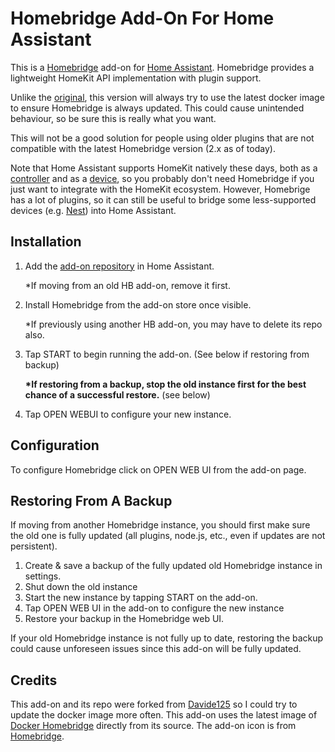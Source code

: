 # Homebridge Add-On For Home Assistant

This is a [Homebridge](https://homebridge.io) add-on for [Home Assistant](https://www.home-assistant.io). Homebridge provides a lightweight HomeKit API implementation with plugin support.

Unlike the [original](https://github.com/davide125/hassio-addons/tree/main/homebridge), this version will always try to use the latest docker image to ensure Homebridge is always updated. This could cause unintended behaviour, so be sure this is really what you want. 

This will not be a good solution for people using older plugins that are not compatible with the latest Homebridge version (2.x as of today).


Note that Home Assistant supports HomeKit natively these days, both as a [controller](https://www.home-assistant.io/integrations/homekit_controller/) and as a [device](https://www.home-assistant.io/integrations/homekit/), so you probably don't need Homebridge if you just want to integrate with the HomeKit ecosystem. However, Homebrige has a lot of plugins, so it can still be useful to bridge some less-supported devices (e.g. [Nest](https://github.com/chrisjshull/homebridge-nest)) into Home Assistant.

## Installation
1. Add the [add-on repository](https://github.com/iSteve-O/hassio-addons) in Home Assistant.

    *If moving from an old HB add-on, remove it first.
2. Install Homebridge from the add-on store once visible.

    *If previously using another HB add-on, you may have to delete its repo also.
4. Tap START to begin running the add-on. (See below if restoring from backup)

    <b>*If restoring from a backup, stop the old instance first for the best chance of a successful restore.</b> (see below)
5. Tap OPEN WEBUI to configure your new instance.

## Configuration
To configure Homebridge click on OPEN WEB UI from the add-on page.

## Restoring From A Backup
If moving from another Homebridge instance, you should first make sure the old one is fully updated (all plugins, node.js, etc., even if updates are not persistent). 

1. Create & save a backup of the fully updated old Homebridge instance in settings.
2. Shut down the old instance
3. Start the new instance by tapping START on the add-on.
4. Tap OPEN WEB UI in the add-on to configure the new instance
5. Restore your backup in the Homebridge web UI.

If your old Homebridge instance is not fully up to date, restoring the backup could cause unforeseen issues since this add-on will be fully updated.


## Credits
This add-on and its repo were forked from [Davide125](https://github.com/davide125/hassio-addons) so I could try to update the docker image more often. This add-on uses the latest image of [Docker Homebridge](https://github.com/homebridge/docker-homebridge) directly from its source. The add-on icon is from [Homebridge](https://github.com/homebridge/homebridge).
